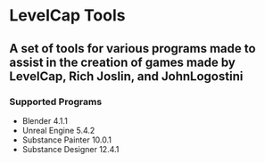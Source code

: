 # LevelCap Tools
A set of tools for various programs made to assist in the creation of games made by LevelCap, Rich Joslin, and JohnLogostini
-
### Supported Programs
- Blender 4.1.1
- Unreal Engine 5.4.2
- Substance Painter 10.0.1
- Substance Designer 12.4.1
